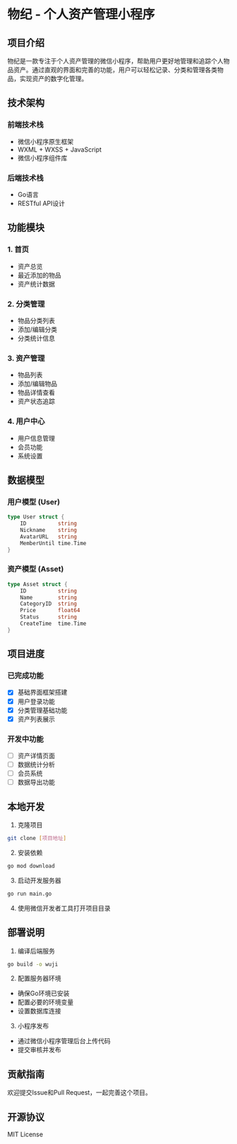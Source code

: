 # 物纪 - 个人资产管理小程序

## 项目介绍
物纪是一款专注于个人资产管理的微信小程序，帮助用户更好地管理和追踪个人物品资产。通过直观的界面和完善的功能，用户可以轻松记录、分类和管理各类物品，实现资产的数字化管理。

## 技术架构
### 前端技术栈
- 微信小程序原生框架
- WXML + WXSS + JavaScript
- 微信小程序组件库

### 后端技术栈
- Go语言
- RESTful API设计

## 功能模块

### 1. 首页
- 资产总览
- 最近添加的物品
- 资产统计数据

### 2. 分类管理
- 物品分类列表
- 添加/编辑分类
- 分类统计信息

### 3. 资产管理
- 物品列表
- 添加/编辑物品
- 物品详情查看
- 资产状态追踪

### 4. 用户中心
- 用户信息管理
- 会员功能
- 系统设置

## 数据模型

### 用户模型 (User)
```go
type User struct {
    ID          string
    Nickname    string
    AvatarURL   string
    MemberUntil time.Time
}
```

### 资产模型 (Asset)
```go
type Asset struct {
    ID          string
    Name        string
    CategoryID  string
    Price       float64
    Status      string
    CreateTime  time.Time
}
```

## 项目进度

### 已完成功能
- [x] 基础界面框架搭建
- [x] 用户登录功能
- [x] 分类管理基础功能
- [x] 资产列表展示

### 开发中功能
- [ ] 资产详情页面
- [ ] 数据统计分析
- [ ] 会员系统
- [ ] 数据导出功能

## 本地开发

1. 克隆项目
```bash
git clone [项目地址]
```

2. 安装依赖
```bash
go mod download
```

3. 启动开发服务器
```bash
go run main.go
```

4. 使用微信开发者工具打开项目目录

## 部署说明

1. 编译后端服务
```bash
go build -o wuji
```

2. 配置服务器环境
- 确保Go环境已安装
- 配置必要的环境变量
- 设置数据库连接

3. 小程序发布
- 通过微信小程序管理后台上传代码
- 提交审核并发布

## 贡献指南
欢迎提交Issue和Pull Request，一起完善这个项目。

## 开源协议
MIT License